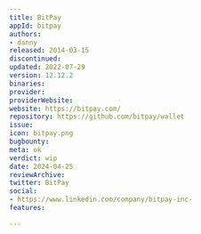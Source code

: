 ```yaml
---
title: BitPay
appId: bitpay
authors:
- danny
released: 2014-03-15
discontinued: 
updated: 2022-07-29
version: 12.12.2
binaries: 
provider: 
providerWebsite: 
website: https://bitpay.com/
repository: https://github.com/bitpay/wallet
issue: 
icon: bitpay.png
bugbounty: 
meta: ok
verdict: wip
date: 2024-04-25
reviewArchive: 
twitter: BitPay
social:
- https://www.linkedin.com/company/bitpay-inc-
features: 

---
```


